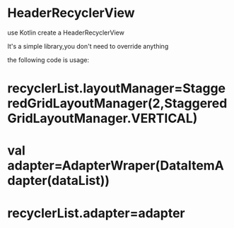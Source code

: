 # HeaderRecyclerView
use Kotlin create a HeaderRecyclerView

It's a simple library,you don't need to override anything

 the following code is usage:
 
 # recyclerList.layoutManager=StaggeredGridLayoutManager(2,StaggeredGridLayoutManager.VERTICAL)
 
 # val adapter=AdapterWraper(DataItemAdapter(dataList))
 
 # recyclerList.adapter=adapter

